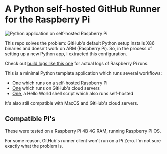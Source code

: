 # A Python self-hosted GitHub Runner for the Raspberry Pi

![Python application on self-hosted Raspberry Pi](https://github.com/dogweather/raspberry-pi-python-github-runner/workflows/Python%20application%20on%20self-hosted/badge.svg)

This repo solves the problem: GitHub's default Python setup installs
X86 binaries and doesn't work on ARM (Raspberry Pi). So, in the 
process of setting up a new Python app, I extracted this configuration.

Check out [build logs like this one](https://github.com/dogweather/raspberry-pi-python-github-runner/runs/1212774604?check_suite_focus=true) for actual logs of Raspberry Pi runs.

This is a minimal Python template application which runs several workflows:

* [One](https://github.com/dogweather/raspberry-pi-python-github-runner/blob/main/.github/workflows/python-test.yml) which runs on a self-hosted Raspberry Pi
* [One](https://github.com/dogweather/raspberry-pi-python-github-runner/blob/main/.github/workflows/python-test-in-cloud.yml) which runs on GitHub's cloud servers
* [One](https://github.com/dogweather/raspberry-pi-python-github-runner/blob/main/.github/workflows/hello-world.yml), a Hello World shell script which also runs self-hosted

It's also still compatible with MacOS and GitHub's cloud servers.

## Compatible Pi's

These were tested on a Raspberry Pi 4B 4G RAM, running Raspberry Pi OS.

For some reason, GitHub's runner client won't run on a Pi Zero. I'm
not sure exactly what the problem is.
